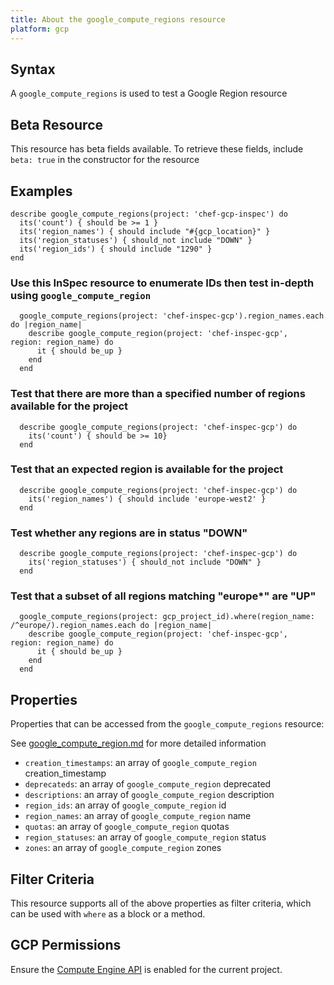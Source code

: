 ```yaml
---
title: About the google_compute_regions resource
platform: gcp
---
```


## Syntax
A `google_compute_regions` is used to test a Google Region resource


## Beta Resource
This resource has beta fields available. To retrieve these fields, include `beta: true` in the constructor for the resource

## Examples
```
describe google_compute_regions(project: 'chef-gcp-inspec') do
  its('count') { should be >= 1 }
  its('region_names') { should include "#{gcp_location}" }
  its('region_statuses') { should_not include "DOWN" }
  its('region_ids') { should include "1290" }
end

```
  ### Use this InSpec resource to enumerate IDs then test in-depth using `google_compute_region`
```
  google_compute_regions(project: 'chef-inspec-gcp').region_names.each do |region_name|
    describe google_compute_region(project: 'chef-inspec-gcp',  region: region_name) do
      it { should be_up }
    end
  end
```

  ### Test that there are more than a specified number of regions available for the project
```
  describe google_compute_regions(project: 'chef-inspec-gcp') do
    its('count') { should be >= 10}
  end
```
  ### Test that an expected region is available for the project
```
  describe google_compute_regions(project: 'chef-inspec-gcp') do
    its('region_names') { should include 'europe-west2' }
  end
```
  ### Test whether any regions are in status "DOWN"
```
  describe google_compute_regions(project: 'chef-inspec-gcp') do
    its('region_statuses') { should_not include "DOWN" }
  end
```

  ### Test that a subset of all regions matching "europe*" are "UP"
```
  google_compute_regions(project: gcp_project_id).where(region_name: /^europe/).region_names.each do |region_name|
    describe google_compute_region(project: 'chef-inspec-gcp',  region: region_name) do
      it { should be_up }
    end
  end

```

## Properties
Properties that can be accessed from the `google_compute_regions` resource:

See [google_compute_region.md](google_compute_region.md) for more detailed information
  * `creation_timestamps`: an array of `google_compute_region` creation_timestamp
  * `deprecateds`: an array of `google_compute_region` deprecated
  * `descriptions`: an array of `google_compute_region` description
  * `region_ids`: an array of `google_compute_region` id
  * `region_names`: an array of `google_compute_region` name
  * `quotas`: an array of `google_compute_region` quotas
  * `region_statuses`: an array of `google_compute_region` status
  * `zones`: an array of `google_compute_region` zones

## Filter Criteria
This resource supports all of the above properties as filter criteria, which can be used
with `where` as a block or a method.

## GCP Permissions

Ensure the [Compute Engine API](https://console.cloud.google.com/apis/library/compute.googleapis.com/) is enabled for the current project.
